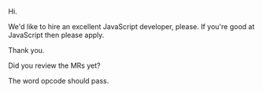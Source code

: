 Hi.

We'd like to hire an excellent JavaScript developer, please.
If you're good at JavaScript then please apply.

Thank you.

Did you review the MRs yet?

The word opcode should pass.